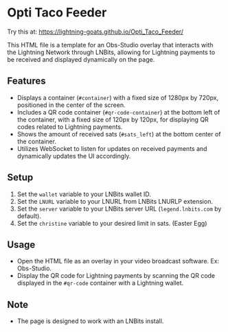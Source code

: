 # Opti Taco Feeder

Try this at: https://lightning-goats.github.io/Opti_Taco_Feeder/

This HTML file is a template for an Obs-Studio overlay that interacts with the Lightning Network through LNBits, allowing for Lightning payments to be received and displayed dynamically on the page.

## Features

- Displays a container (`#container`) with a fixed size of 1280px by 720px, positioned in the center of the screen.
- Includes a QR code container (`#qr-code-container`) at the bottom left of the container, with a fixed size of 120px by 120px, for displaying QR codes related to Lightning payments.
- Shows the amount of received sats (`#sats_left`) at the bottom center of the container.
- Utilizes WebSocket to listen for updates on received payments and dynamically updates the UI accordingly.

## Setup

1. Set the `wallet` variable to your LNBits wallet ID.
2. Set the `LNURL` variable to your LNURL from LNBits LNURLP extension.
3. Set the `server` variable to your LNBits server URL (`legend.lnbits.com` by default).
4. Set the `christine` variable to your desired limit in sats.  (Easter Egg)

## Usage

- Open the HTML file as an overlay in your video broadcast software. Ex: Obs-Studio.
- Display the QR code for Lightning payments by scanning the QR code displayed in the `#qr-code` container with a Lightning wallet.

## Note

- The page is designed to work with an LNBits install.

